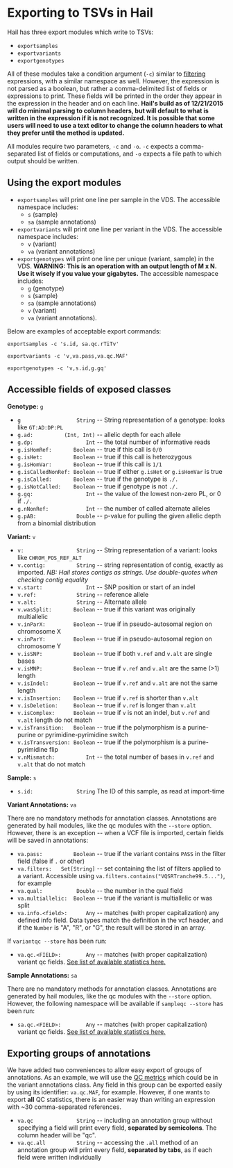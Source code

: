 # Exporting to TSVs in Hail

Hail has three export modules which write to TSVs:
 - `exportsamples`
 - `exportvariants`
 - `exportgenotypes`
 
All of these modules take a condition argument (`-c`) similar to [filtering](Filtering.md) expressions, with a similar namespace as well.  However, the expression is not parsed as a boolean, but rather a comma-delimited list of fields or expressions to print.  These fields will be printed in the order they appear in the expression in the header and on each line.  **Hail's build as of 12/21/2015 will do minimal parsing to column headers, but will default to what is written in the expression if it is not recognized.  It is possible that some users will need to use a text editor to change the column headers to what they prefer until the method is updated.**

All modules require two parameters, `-c` and `-o`.  `-c` expects a comma-separated list of fields or computations, and `-o` expects a file path to which output should be written.

## Using the export modules

 - `exportsamples` will print one line per sample in the VDS.  The accessible namespace includes:
   - `s` (sample)
   - `sa` (sample annotations)
 - `exportvariants` will print one line per variant in the VDS.  The accessible namespace includes:
   - `v` (variant)
   - `va` (variant annotations)
 - `exportgenotypes` will print one line per unique (variant, sample) in the VDS.   **WARNING: This is an operation with an output length of M x N.  Use it wisely if you value your gigabytes.** The accessible namespace includes:
   - `g` (genotype)
   - `s` (sample)
   - `sa` (sample annotations)
   - `v` (variant)
   - `va` (variant annotations). 
 
Below are examples of acceptable export commands:

```
exportsamples -c 's.id, sa.qc.rTiTv'
```
```
exportvariants -c 'v,va.pass,va.qc.MAF'
```
```
exportgenotypes -c 'v,s.id,g.gq'
```

 
## Accessible fields of exposed classes

**Genotype:** `g`
 - `g                  String` -- String representation of a genotype: looks like `GT:AD:DP:PL`
 - `g.ad:          (Int, Int)` -- allelic depth for each allele
 - `g.dp:                 Int` -- the total number of informative reads
 - `g.isHomRef:       Boolean` -- true if this call is `0/0`
 - `g.isHet:          Boolean` -- true if this call is heterozygous
 - `g.isHomVar:       Boolean` -- true if this call is `1/1`
 - `g.isCalledNonRef: Boolean` -- true if either `g.isHet` or `g.isHomVar` is true
 - `g.isCalled:       Boolean` -- true if the genotype is `./.`
 - `g.isNotCalled:    Boolean` -- true if genotype is not `./.`
 - `g.gq:                 Int` -- the value of the lowest non-zero PL, or 0 if `./.`
 - `g.nNonRef:            Int` -- the number of called alternate alleles
 - `g.pAB:             Double` -- p-value for pulling the given allelic depth from a binomial distribution
 
**Variant:** `v`
 - `v:                 String` -- String representation of a variant: looks like `CHROM_POS_REF_ALT`
 - `v.contig:          String` -- string representation of contig, exactly as imported.  _NB: Hail stores contigs as strings.  Use double-quotes when checking contig equality_
 - `v.start:              Int` -- SNP position or start of an indel
 - `v.ref:             String` -- reference allele
 - `v.alt:             String` -- Alternate allele
 - `v.wasSplit:       Boolean` -- true if this variant was originally multiallelic
 - `v.inParX:         Boolean` -- true if in pseudo-autosomal region on chromosome X
 - `v.inParY:         Boolean` -- true if in pseudo-autosomal region on chromosome Y
 - `v.isSNP:          Boolean` -- true if both `v.ref` and `v.alt` are single bases
 - `v.isMNP:          Boolean` -- true if `v.ref` and `v.alt` are the same (>1) length
 - `v.isIndel:        Boolean` -- true if `v.ref` and `v.alt` are not the same length
 - `v.isInsertion:    Boolean` -- true if `v.ref` is shorter than `v.alt`
 - `v.isDeletion:     Boolean` -- true if `v.ref` is longer than `v.alt`
 - `v.isComplex:      Boolean` -- true if `v` is not an indel, but `v.ref` and `v.alt` length do not match
 - `v.isTransition:   Boolean` -- true if the polymorphism is a purine-purine or pyrimidine-pyrimidine switch
 - `v.isTransversion: Boolean` -- true if the polymorphism is a purine-pyrimidine flip
 - `v.nMismatch:          Int` -- the total number of bases in `v.ref` and `v.alt` that do not match
 
**Sample:** `s`
 - `s.id:              String` The ID of this sample, as read at import-time 
 
**Variant Annotations:** `va`

There are no mandatory methods for annotation classes.  Annotations are generated by hail modules, like the qc modules with the `--store` option.  However, there is an exception -- when a VCF file is imported, certain fields will be saved in annotations:
 - `va.pass:          Boolean` -- true if the variant contains `PASS` in the filter field (false if `.` or other)
 - `va.filters:   Set[String]` -- set containing the list of filters applied to a variant.  Accessible using `va.filters.contains("VQSRTranche99.5...")`, for example
 - `va.qual:           Double` -- the number in the qual field
 - `va.multiallelic:  Boolean` -- true if the variant is multiallelic or was split
 - `va.info.<field>:      Any` -- matches (with proper capitalization) any defined info field.  Data types match the definition in the vcf header, and if the `Number` is "A", "R", or "G", the result will be stored in an array.
 
If `variantqc --store` has been run:
 - `va.qc.<FIELD>:        Any` -- matches (with proper capitalization) variant qc fields.  [See list of available statistics here.](QC.md)

**Sample Annotations:** `sa`

There are no mandatory methods for annotation classes.  Annotations are generated by hail modules, like the qc modules with the `--store` option.  However, the following namespace will be available if `sampleqc --store` has been run:
 - `sa.qc.<FIELD>:        Any` -- matches (with proper capitalization) variant qc fields.  [See list of available statistics here.](QC.md)

## Exporting groups of annotations

We have added two conveniences to allow easy export of groups of annotations.  As an example, we will use the [QC metrics](QC.md) which could be in the variant annotations class.  Any field in this group can be exported easily by using its identifier: `va.qc.MAF`, for example.  However, if one wants to export **all** QC statistics, there is an easier way than writing an expression with ~30 comma-separated references.
 - `va.qc              String` -- including an annotation group without specifying a field will print every field, **separated by semicolons**.  The column header will be "qc".
 - `va.qc.all          String` -- accessing the `.all` method of an annotation group will print every field, **separated by tabs**, as if each field were written individually